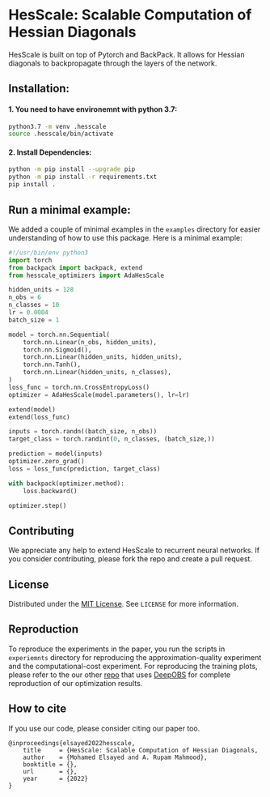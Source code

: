 # HesScale: Scalable Computation of Hessian Diagonals


HesScale is built on top of Pytorch and BackPack. It allows for Hessian diagonals to backpropagate through the layers of the network.

## Installation:
#### 1. You need to have environemnt with python 3.7:
``` sh
python3.7 -m venv .hesscale
source .hesscale/bin/activate
```
#### 2. Install Dependencies:
```sh
python -m pip install --upgrade pip
python -m pip install -r requirements.txt
pip install .
```

## Run a minimal example:
We added a couple of minimal examples in the `examples` directory for easier understanding of how to use this package. Here is a minimal example:
```python
#!/usr/bin/env python3
import torch
from backpack import backpack, extend
from hesscale_optimizers import AdaHesScale

hidden_units = 128
n_obs = 6
n_classes = 10
lr = 0.0004
batch_size = 1

model = torch.nn.Sequential(
    torch.nn.Linear(n_obs, hidden_units),
    torch.nn.Sigmoid(),
    torch.nn.Linear(hidden_units, hidden_units),
    torch.nn.Tanh(),
    torch.nn.Linear(hidden_units, n_classes),
)
loss_func = torch.nn.CrossEntropyLoss()
optimizer = AdaHesScale(model.parameters(), lr=lr)

extend(model)
extend(loss_func)

inputs = torch.randn((batch_size, n_obs))
target_class = torch.randint(0, n_classes, (batch_size,))

prediction = model(inputs)
optimizer.zero_grad()
loss = loss_func(prediction, target_class)

with backpack(optimizer.method):
    loss.backward()

optimizer.step()

```

## Contributing
We appreciate any help to extend HesScale to recurrent neural networks. If you consider contributing, please fork the repo and create a pull request. 

## License
Distributed under the [MIT License](https://opensource.org/licenses/MIT). See `LICENSE` for more information.

## Reproduction
To reproduce the experiments in the paper, you run the scripts in `experiemnts` directory for reproducing the approximation-quality experiment and the computational-cost experiment. For reproducing the training plots, please refer to the our other [repo](https://github.com/mohmdelsayed/HesScale-Comparisons) that uses [DeepOBS](https://github.com/fsschneider/DeepOBS) for complete reproduction of our optimization results.

## How to cite
If you use our code, please consider citing our paper too.
```
@inproceedings{elsayed2022hesscale,
    title     = {HesScale: Scalable Computation of Hessian Diagonals,
    author    = {Mohamed Elsayed and A. Rupam Mahmood},
    booktitle = {},
    url       = {},
    year      = {2022}
}
```
